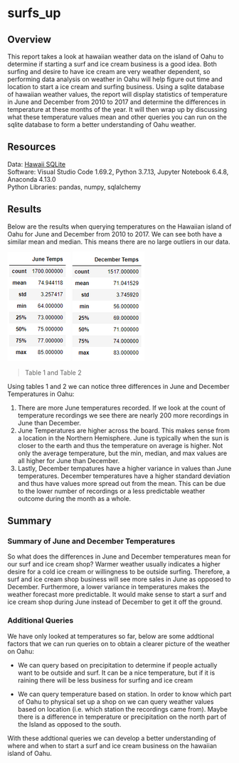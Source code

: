 # surfs_up
## Overview
This report takes a look at hawaiian weather data on the island of Oahu to determine if starting a surf and ice cream business is a good idea. Both surfing and desire to have ice cream are very weather dependent, so performing data analysis on weather in Oahu will help figure out time and location to start a ice cream and surfing business. Using a sqlite database of hawaiian weather values, the report will display statistics of temperature in June and December from 2010 to 2017 and determine the differences in temperature at these months of the year. It will then wrap up by discussing what these temperature values mean and other queries you can run on the sqlite database to form a better understanding of Oahu weather.

## Resources
Data: [Hawaii SQLite](Resources/hawaii.sqlite)  
Software: Visual Studio Code 1.69.2, Python 3.7.13, Jupyter Notebook 6.4.8, Anaconda 4.13.0  
Python Libraries: pandas, numpy, sqlalchemy  

## Results
Below are the results when querying temperatures on the Hawaiian island of Oahu for June and December from 2010 to 2017. We can see both have a similar mean and median. This means there are no large outliers in our data.

![](Resources/june_temps.PNG) ![](Resources/dec_temps.PNG)
> Table 1 and Table 2

Using tables 1 and 2 we can notice three differences in June and December Temperatures in Oahu:

1. There are more June temperatures recorded. If we look at the count of temperature recordings we see there are nearly 200 more recordings in June than December.
2. June Temperatures are higher across the board. This makes sense from a location in the Northern Hemisphere. June is typically when the sun is closer to the earth and thus the temperature on average is higher. Not only the average temperature, but the min, median, and max values are all higher for June than December. 
3. Lastly, December tempatures have a higher variance in values than June temperatures. December temperatures have a higher standard deviation and thus have values more spread out from the mean. This can be due to the lower number of recordings or a less predictable weather outcome during the month as a whole. 

## Summary
### Summary of June and December Temperatures
So what does the differences in June and December temperatures mean for our surf and ice cream shop? Warmer weather usually indicates a higher desire for a cold ice cream or willingness to be outside surfing. Therefore, a surf and ice cream shop business will see more sales in June as opposed to December. Furthermore, a lower variance in temperatures makes the weather forecast more predictable. It would make sense to start a surf and ice cream shop during June instead of December to get it off the ground.

### Additional Queries
We have only looked at temperatures so far, below are some addtional factors that we can run queries on to obtain a clearer picture of the weather on Oahu:

- We can query based on precipitation to determine if people actually want to be outside and surf. It can be a nice temperature, but if it is raining there will be less business for surfing and ice cream

- We can query temperature based on station. In order to know which part of Oahu to physical set up a shop on we can query weather values based on location (i.e. which station the recordings came from). Maybe there is a difference in temperature or precipitation on the north part of the Island as opposed to the south.

With these addtional queries we can develop a better understanding of where and when to start a surf and ice cream business on the hawaiian island of Oahu.
